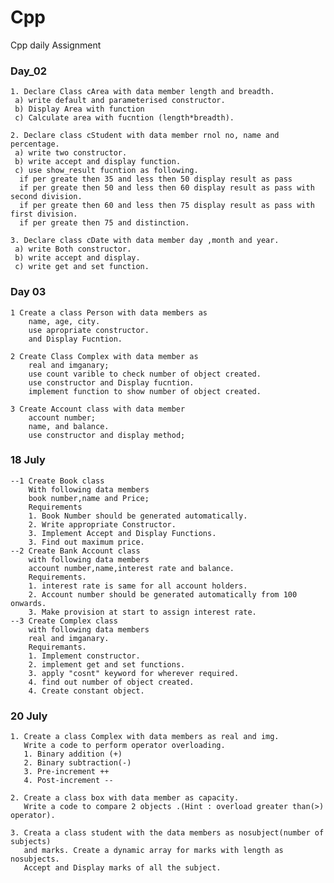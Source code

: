 # Cpp
 Cpp daily Assignment 

### Day_02
    1. Declare Class cArea with data member length and breadth.
     a) write default and parameterised constructor.
     b) Display Area with function
     c) Calculate area with fucntion (length*breadth).
     
    2. Declare class cStudent with data member rnol no, name and percentage. 
     a) write two constructor. 
     b) write accept and display function. 
     c) use show_result fucntion as following. 
      if per greate then 35 and less then 50 display result as pass 
      if per greate then 50 and less then 60 display result as pass with second division. 
      if per greate then 60 and less then 75 display result as pass with first division. 
      if per greate then 75 and distinction. 
     
    3. Declare class cDate with data member day ,month and year. 
     a) write Both constructor. 
     b) write accept and display.
     c) write get and set function.

###  Day 03
    1 Create a class Person with data members as
        name, age, city.
        use apropriate constructor.
        and Display Fucntion.

    2 Create Class Complex with data member as
        real and imganary;
        use count varible to check number of object created.
        use constructor and Display fucntion.
        implement function to show number of object created.

    3 Create Account class with data member 
        account number;
        name, and balance.
        use constructor and display method;

### 18 July
    --1 Create Book class
        With following data members
        book number,name and Price;
        Requirements
        1. Book Number should be generated automatically.
        2. Write appropriate Constructor.
        3. Implement Accept and Display Functions.
        3. Find out maximum price.
    --2 Create Bank Account class
        with following data members
        account number,name,interest rate and balance.
        Requirements.
        1. interest rate is same for all account holders.
        2. Account number should be generated automatically from 100 onwards.
        3. Make provision at start to assign interest rate.
    --3 Create Complex class
        with following data members
        real and imganary.
        Requiremants.
        1. Implement constructor.
        2. implement get and set functions.
        3. apply "cosnt" keyword for wherever required.
        4. find out number of object created.
        4. Create constant object. 

### 20 July
    1. Create a class Complex with data members as real and img.
       Write a code to perform operator overloading.
       1. Binary addition (+)
       2. Binary subtraction(-)
       3. Pre-increment ++
       4. Post-increment -- 

    2. Create a class box with data member as capacity.
       Write a code to compare 2 objects .(Hint : overload greater than(>) operator).

    3. Creata a class student with the data members as nosubject(number of subjects)
       and marks. Create a dynamic array for marks with length as nosubjects.
       Accept and Display marks of all the subject.
